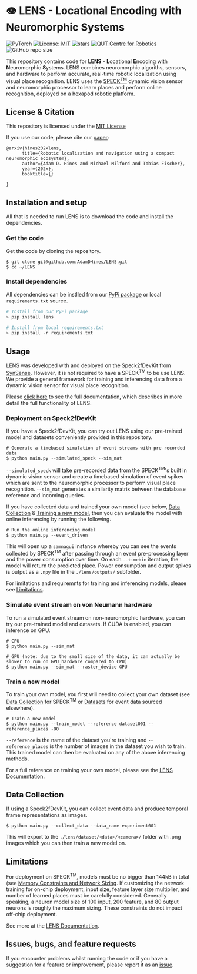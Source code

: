 # :eye: LENS - Locational Encoding with Neuromorphic Systems
![PyTorch](https://img.shields.io/badge/PyTorch-%23EE4C2C.svg?style=for-the-badge&logo=PyTorch&logoColor=white)
[![License: MIT](https://img.shields.io/badge/License-MIT-yellow.svg?style=flat-square)](https://creativecommons.org/licenses/by-nc-sa/4.0/)
[![stars](https://img.shields.io/github/stars/AdamDHines/LENS.svg?style=flat-square)](https://github.com/AdamDHines/LENS/stargazers)
[![QUT Centre for Robotics](https://img.shields.io/badge/collection-QUT%20Robotics-%23043d71?style=flat-square)](https://qcr.ai)
![GitHub repo size](https://img.shields.io/github/repo-size/AdamDHines/LENS.svg?style=flat-square)

This repository contains code for **LENS** - **L**ocational **E**ncoding with **N**euromorphic **S**ystems. LENS combines neuromorphic algoriths, sensors, and hardware to perform accurate, real-time robotic localization using visual place recognition. LENS uses the [SPECK<sup>TM</sup>](https://www.synsense.ai/products/speck-2/) dynamic vision sensor and neuromorphic processor to learn places and perform online recognition, deployed on a hexapod robotic platform.

## License & Citation
This repository is licensed under the [MIT License](./LICENSE)

If you use our code, please cite our [paper]():
```
@arxiv{hines202xlens,
      title={Robotic localization and navigation using a compact neuromorphic ecosystem}, 
      author={Adam D. Hines and Michael Milford and Tobias Fischer},
      year={202x},
      booktitle={}
      
}
```

## Installation and setup
All that is needed to run LENS is to download the code and install the dependencies.

### Get the code
Get the code by cloning the repository.
```console
$ git clone git@github.com:AdamDHines/LENS.git
$ cd ~/LENS
```

### Install dependencies
All dependencies can be instlled from our [PyPi package]() or local `requirements.txt` source.

```python
# Install from our PyPi package
> pip install lens

# Install from local requirements.txt
> pip install -r requirements.txt
```

## Usage
LENS was developed with and deployed on the Speck2fDevKit from [SynSense](https://www.synsense.ai/). However, it is not required to have a SPECK<sup>TM</sup> to be use LENS. We provide a general framework for training and inferencing data from a dynamic vision sensor for visual place recognition.

Please [click here]() to see the full documentation, which describes in more detail the full functionality of LENS.

### Deployment on Speck2fDevKit
If you have a Speck2fDevKit, you can try out LENS using our pre-trained model and datasets conveniently provided in this repository.

```console
# Generate a timebased simulation of event streams with pre-recorded data
$ python main.py --simulated_speck --sim_mat
```

`--simulated_speck` will take pre-recorded data from the SPECK<sup>TM</sup>'s built in dynamic vision sensor and create a timebased simulation of event spikes which are sent to the neuromorphic processor to perform visual place recognition. `--sim_mat` generates a similarity matrix between the database reference and incoming queries.

If you have collected data and trained your own model (see below, [Data Collection](##data-collection) & [Training a new model](###training-a-new-model), then you can evaluate the model with online inferencing by running the following.

```console
# Run the online inferencing model
$ python main.py --event_driven
```

This will open up a `samnagui` instance whereby you can see the events collected by SPECK<sup>TM</sup> after passing through an event pre-processing layer and the power consumption over time. On each `--timebin` iteration, the model will return the predicted place. Power consumption and output spikes is output as a `.npy` file in the `./lens/outputs/` subfolder. 

For limitations and requiremnts for training and inferencing models, please see [Limitations](##limitations).

### Simulate event stream on von Neumann hardware
To run a simulated event stream on non-neuromorphic hardware, you can try our pre-trained model and datasets. If CUDA is enabled, you can inference on GPU.

```console
# CPU
$ python main.py --sim_mat

# GPU (note: due to the small size of the data, it can actually be slower to run on GPU hardware compared to CPU)
$ python main.py --sim_mat --raster_device GPU
```

### Train a new model
To train your own model, you first will need to collect your own dataset (see [Data Collection](##data-collection) for SPECK<sup>TM</sup> or [Datasets]() for event data sourced elsewhere). 

```console
# Train a new model
$ python main.py --train_model --reference dataset001 --reference_places -80
```

`--reference` is the name of the dataset you're training and `--reference_places` is the number of images in the dataset you wish to train. This trained model can then be evaluated on any of the above inferencing methods.

For a full reference on training your own model, please see the [LENS Documentation]().

## Data Collection
If using a Speck2fDevKit, you can collect event data and produce temporal frame representations as images.

```console
$ python main.py --collect_data --data_name experiment001
```

This will export to the `./lens/dataset/<data>/<camera>/` folder with .png images which you can then train a new model on.

## Limitations
For deployment on SPECK<sup>TM</sup>, models must be no bigger than 144kB in total (see [Memory Constraints and Network Sizing](https://sinabs.readthedocs.io/en/v2.0.0/speck/overview.html#memory-constraints-and-network-sizing). If customizing the network training for on-chip deployment, input size, feature layer size multiplier, and number of learned places must be carefully considered. Generally speaking, a neuron model size of 100 input, 200 feature, and 80 output neurons is roughly the maximum sizing. These constraints do not impact off-chip deployment.

See more at the [LENS Documentation]().

## Issues, bugs, and feature requests
If you encounter problems whilst running the code or if you have a suggestion for a feature or improvement, please report it as an [issue](https://github.com/AdamDHines/VPRTempoNeuro/issues).
